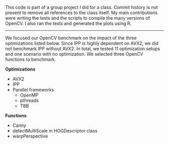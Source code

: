 This code is part of a group project I did for a class.
Commit history is not present to remove all references to the class itself.
My main contributions were writing the tests and the scripts to compile the many versions of OpenCV.
I also ran the tests and generated the plots using R.

---

We focused our OpenCV benchmark on the impact of the three optimizations listed below.
Since IPP is highly dependent on AVX2, we did not benchmark IPP without AVX2.
In total, we tested 11 optimization setups and one scenario with no optimization.
We selected three OpenCV functions to benchmark.

**Optimizations**

- AVX2
- IPP
- Parallel frameworks
  - OpenMP
  - pthreads
  - TBB

**Functions**

- Canny
- detectMultiScale in HOGDescriptor class
- warpPerspective
